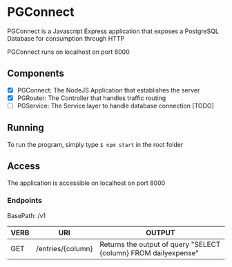 # PGConnect

PGConnect is a Javascript Express application that exposes a PostgreSQL Database for consumption through HTTP

PGConnect runs on localhost on port 8000

## Components

- [x] PGConnect: The NodeJS Application that establishes the server
- [x] PGRouter: The Controller that handles traffic routing
- [ ] PGService: The Service layer to handle database connection [TODO]

## Running
To run the program, simply type
`$ npm start`
in the root folder

## Access
The application is accessible on localhost on port 8000

### Endpoints
BasePath: /v1

|VERB   |URI       	    |OUTPUT 							     |
|-------|-------------------|----------------------------------------------------------------|
|GET	|/entries/{column}  |Returns the output of query "SELECT {column} FROM dailyexpense" |


